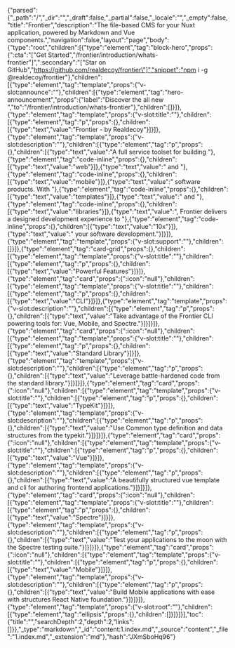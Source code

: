 {"parsed":{"_path":"/","_dir":"","_draft":false,"_partial":false,"_locale":"","_empty":false,"title":"Frontier","description":"The file-based CMS for your Nuxt application, powered by Markdown and Vue components.","navigation":false,"layout":"page","body":{"type":"root","children":[{"type":"element","tag":"block-hero","props":{":cta":"[\"Get Started\",\"/frontier/introduction/whats-frontier\"]",":secondary":"[\"Star on GitHub\",\"https://github.com/realdecoy/frontier\"]","snippet":"npm i -g @realdecoy/frontier"},"children":[{"type":"element","tag":"template","props":{"v-slot:announce":""},"children":[{"type":"element","tag":"hero-announcement","props":{"label":"Discover the all new ","to":"/frontier/introduction/whats-frontier"},"children":[]}]},{"type":"element","tag":"template","props":{"v-slot:title":""},"children":[{"type":"element","tag":"p","props":{},"children":[{"type":"text","value":"Frontier - by Realdecoy"}]}]},{"type":"element","tag":"template","props":{"v-slot:description":""},"children":[{"type":"element","tag":"p","props":{},"children":[{"type":"text","value":"A full service toolset for building "},{"type":"element","tag":"code-inline","props":{},"children":[{"type":"text","value":"web"}]},{"type":"text","value":" and "},{"type":"element","tag":"code-inline","props":{},"children":[{"type":"text","value":"mobile"}]},{"type":"text","value":" software products. With "},{"type":"element","tag":"code-inline","props":{},"children":[{"type":"text","value":"templates"}]},{"type":"text","value":" and "},{"type":"element","tag":"code-inline","props":{},"children":[{"type":"text","value":"libraries"}]},{"type":"text","value":", Frontier delivers a designed development experience to "},{"type":"element","tag":"code-inline","props":{},"children":[{"type":"text","value":"10x"}]},{"type":"text","value":" your software development."}]}]},{"type":"element","tag":"template","props":{"v-slot:support":""},"children":[]}]},{"type":"element","tag":"card-grid","props":{},"children":[{"type":"element","tag":"template","props":{"v-slot:title":""},"children":[{"type":"element","tag":"p","props":{},"children":[{"type":"text","value":"Powerful Features"}]}]},{"type":"element","tag":"card","props":{":icon":"null"},"children":[{"type":"element","tag":"template","props":{"v-slot:title":""},"children":[{"type":"element","tag":"p","props":{},"children":[{"type":"text","value":"CLI"}]}]},{"type":"element","tag":"template","props":{"v-slot:description":""},"children":[{"type":"element","tag":"p","props":{},"children":[{"type":"text","value":"Take advantage of the Frontier CLI powering tools for: Vue, Mobile, and Spectre."}]}]}]},{"type":"element","tag":"card","props":{":icon":"null"},"children":[{"type":"element","tag":"template","props":{"v-slot:title":""},"children":[{"type":"element","tag":"p","props":{},"children":[{"type":"text","value":"Standard Library"}]}]},{"type":"element","tag":"template","props":{"v-slot:description":""},"children":[{"type":"element","tag":"p","props":{},"children":[{"type":"text","value":"Leverage battle-hardened code from the standard library."}]}]}]},{"type":"element","tag":"card","props":{":icon":"null"},"children":[{"type":"element","tag":"template","props":{"v-slot:title":""},"children":[{"type":"element","tag":"p","props":{},"children":[{"type":"text","value":"TypeKit"}]}]},{"type":"element","tag":"template","props":{"v-slot:description":""},"children":[{"type":"element","tag":"p","props":{},"children":[{"type":"text","value":"Use Common type definition and data structures from the typekit."}]}]}]},{"type":"element","tag":"card","props":{":icon":"null"},"children":[{"type":"element","tag":"template","props":{"v-slot:title":""},"children":[{"type":"element","tag":"p","props":{},"children":[{"type":"text","value":"Vue"}]}]},{"type":"element","tag":"template","props":{"v-slot:description":""},"children":[{"type":"element","tag":"p","props":{},"children":[{"type":"text","value":"A beautifully structured vue template and cli for authoring frontend applications."}]}]}]},{"type":"element","tag":"card","props":{":icon":"null"},"children":[{"type":"element","tag":"template","props":{"v-slot:title":""},"children":[{"type":"element","tag":"p","props":{},"children":[{"type":"text","value":"Spectre"}]}]},{"type":"element","tag":"template","props":{"v-slot:description":""},"children":[{"type":"element","tag":"p","props":{},"children":[{"type":"text","value":"Test your applications to the moon with the Spectre testing suite."}]}]}]},{"type":"element","tag":"card","props":{":icon":"null"},"children":[{"type":"element","tag":"template","props":{"v-slot:title":""},"children":[{"type":"element","tag":"p","props":{},"children":[{"type":"text","value":"Mobile"}]}]},{"type":"element","tag":"template","props":{"v-slot:description":""},"children":[{"type":"element","tag":"p","props":{},"children":[{"type":"text","value":"Build Mobile applications with ease with structures React Native foundation."}]}]}]},{"type":"element","tag":"template","props":{"v-slot:root":""},"children":[{"type":"element","tag":"ellipsis","props":{},"children":[]}]}]}],"toc":{"title":"","searchDepth":2,"depth":2,"links":[]}},"_type":"markdown","_id":"content:1.index.md","_source":"content","_file":"1.index.md","_extension":"md"},"hash":"JXmSboHq96"}